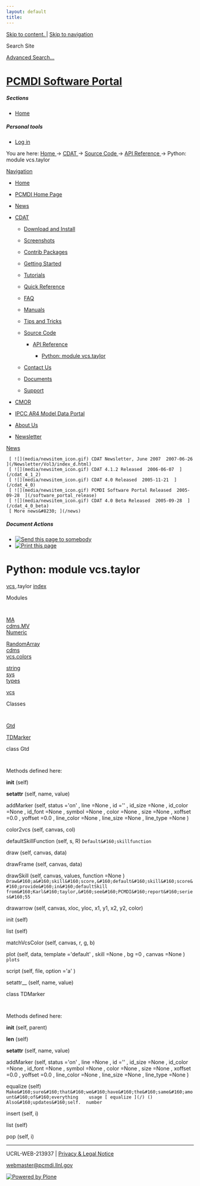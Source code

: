 ```yaml
---
layout: default
title:
---
```


 [ Skip to content. ](/cdat/source/api-reference/vcs.taylor.html) | [ Skip to
navigation ](/cdat/source/api-reference/vcs.taylor.html)

Search Site

[ Advanced Search&#8230; ](/search_form)

#  [ PCMDI Software Portal ](/)

#####  Sections

  * [ Home ](/)

#####  Personal tools

  * [ Log in ](/login_form)

You are here:  [ Home ](/) -> [ CDAT ](/cdat) -> [ Source Code ](/cdat/source)
-> [ API Reference ](/cdat/source/api-reference) -> Python: module vcs.taylor

[ Navigation ](/sitemap)

    

  * [ Home ](/)

  * [ PCMDI Home Page ](/)

  * [ News ](/news)

  * [ CDAT ](/cdat)

    * [ Download and Install ](/cdat/download)

    * [ Screenshots ](/cdat/screenshots)

    * [ Contrib Packages ](/cdat/contrib)

    * [ Getting Started ](/cdat/getting_started)

    * [ Tutorials ](/cdat/tutorials)

    * [ Quick Reference ](/cdat/quick_reference)

    * [ FAQ ](/cdat/FAQ)

    * [ Manuals ](/cdat/manuals)

    * [ Tips and Tricks ](/cdat/tips_and_tricks)

    * [ Source Code ](/cdat/source)

      * [ API Reference ](/cdat/source/api-reference)

        * [ Python: module vcs.taylor ](/cdat/source/api-reference/vcs.taylor.html)

    * [ Contact Us ](/cdat/contact-us)

    * [ Documents ](/cdat/docs)

    * [ Support ](/cdat/support)

  * [ CMOR ](/cmor)

  * [ IPCC AR4 Model Data Portal ](/esg_data_portal)

  * [ About Us ](/about)

  * [ Newsletter ](/Newsletter)

[ News ](/news)

     [ ![](media/newsitem_icon.gif) CDAT Newsletter, June 2007  2007-06-26  ](/Newsletter/Vol3/index_d.html)
     [ ![](media/newsitem_icon.gif) CDAT 4.1.2 Released  2006-06-07  ](/cdat_4_1_2)
     [ ![](media/newsitem_icon.gif) CDAT 4.0 Released  2005-11-21  ](/cdat_4_0)
     [ ![](media/newsitem_icon.gif) PCMDI Software Portal Released  2005-09-28  ](/software_portal_release)
     [ ![](media/newsitem_icon.gif) CDAT 4.0 Beta Released  2005-09-28  ](/cdat_4_0_beta)
     [ More news&#8230; ](/news)

#####  Document Actions

  * [ ![Send this page to somebody](media/mail_icon.gif) ](/cdat/source/api-reference/vcs.taylor.html/sendto_form)
  * [ ![Print this page](media/print_icon.gif) ](/this.print\(\))

#  Python: module vcs.taylor

  
  
 [ vcs  ](/vcs.html) .taylor 
[ index ](/)  

  
 Modules 

` `

[ MA ](/MA.html)  
[ cdms.MV ](/cdms.MV.html)  
[ Numeric ](/Numeric.html)  

[ RandomArray ](/RandomArray.html)  
[ cdms ](/cdms.html)  
[ vcs.colors ](/vcs.colors.html)  

[ string ](/string.html)  
[ sys ](/sys.html)  
[ types ](/types.html)  

[ vcs ](/vcs.html)  

  
 Classes 

` `

[ Gtd ](/vcs.taylor.html)

[ TDMarker ](/vcs.taylor.html)

  
class  Gtd 

` `

Methods defined here:  

 __init__  (self) 

 __setattr__  (self, name, value) 

 addMarker  (self, status  ='on'  , line  =None  , id  =''  , id_size  =None  , id_color  =None  , id_font  =None  , symbol  =None  , color  =None  , size  =None  , xoffset  =0.0  , yoffset  =0.0  , line_color  =None  , line_size  =None  , line_type  =None  ) 

 color2vcs  (self, canvas, col) 

 defaultSkillFunction  (self, s, R) 
     ` Default&#160;skillfunction `

 draw  (self, canvas, data) 

 drawFrame  (self, canvas, data) 

 drawSkill  (self, canvas, values, function  =None  ) 
     ` Draw&#160;a&#160;skill&#160;score,&#160;default&#160;skill&#160;score&#160;provide&#160;in&#160;defaultSkill   
from&#160;Karl&#160;taylor,&#160;see&#160;PCMDI&#160;report&#160;series&#160;55 `

 drawarrow  (self, canvas, xloc, yloc, x1, y1, x2, y2, color) 

 init  (self) 

 list  (self) 

 matchVcsColor  (self, canvas, r, g, b) 

 plot  (self, data, template  ='default'  , skill  =None  , bg  =0  , canvas  =None  ) 
     ` plots `

 script  (self, file, option  ='a'  ) 

 setattr__  (self, name, value) 

  
class  TDMarker 

` `

Methods defined here:  

 __init__  (self, parent) 

 __len__  (self) 

 __setattr__  (self, name, value) 

 addMarker  (self, status  ='on'  , line  =None  , id  =''  , id_size  =None  , id_color  =None  , id_font  =None  , symbol  =None  , color  =None  , size  =None  , xoffset  =0.0  , yoffset  =0.0  , line_color  =None  , line_size  =None  , line_type  =None  ) 

 equalize  (self) 
     ` Make&#160;sure&#160;that&#160;we&#160;have&#160;the&#160;same&#160;amount&#160;of&#160;everything   
usage [ equalize ](/) ()  
Also&#160;updates&#160;self.  number  `

 insert  (self, i) 

 list  (self) 

 pop  (self, i) 

* * *

UCRL-WEB-213937 | [ Privacy & Legal Notice ](/disclaimer.html)

[ webmaster@pcmdi.llnl.gov ](/webmaster@pcmdi.llnl.gov)

[ ![Powered by Plone](media/plone_powered.gif) ](/)

